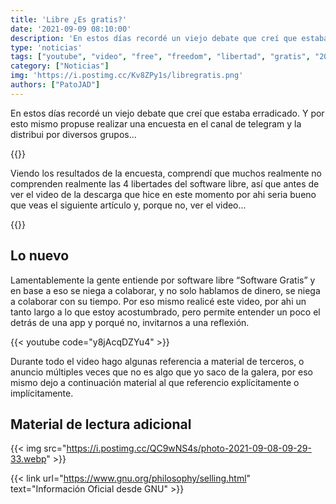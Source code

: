 ```yaml
---
title: 'Libre ¿Es gratis?'
date: '2021-09-09 08:10:00'
description: 'En estos días recordé un viejo debate que creí que estaba erradicado. Y por esto mismo propuse realizar una encuesta en el canal de telegram y la distribui por diversos grupos...'
type: 'noticias'
tags: ["youtube", "video", "free", "freedom", "libertad", "gratis", "2021", "pago", "software", "debian"]
category: ["Noticias"]
img: 'https://i.postimg.cc/Kv8ZPy1s/libregratis.png'
authors: ["PatoJAD"]
---
```


En estos días recordé un viejo debate que creí que estaba erradicado. Y por esto mismo propuse realizar una encuesta en el canal de telegram y la distribui por diversos grupos...

{{<tgcita post="PatoJADBlog/379" color="8B01CC" >}}

Viendo los resultados de la encuesta, comprendí que muchos realmente no comprenden realmente las 4 libertades del software libre, así que antes de ver el video de la descarga que hice en este momento por ahi seria bueno que veas el siguiente artículo y, porque no, ver el video...

{{<link url="/linux/2021/03/las-4-libertades-del-software-libre/" text="Las 4 Libertades del Software Libre" >}}

## Lo nuevo

Lamentablemente la gente entiende por software libre “Software Gratis” y en base a eso se niega a colaborar, y no solo hablamos de dinero, se niega a colaborar con su tiempo. Por eso mismo realicé este video, por ahi un tanto largo a lo que estoy acostumbrado, pero permite entender un poco el detrás de una app y porqué no, invitarnos a una reflexión.

{{< youtube code="y8jAcqDZYu4" >}}

Durante todo el video hago algunas referencia a material de terceros, o anuncio múltiples veces que no es algo que yo saco de la galera, por eso mismo dejo a continuación material al que referencio explícitamente o implícitamente.

## Material de lectura adicional

{{< img src="https://i.postimg.cc/QC9wNS4s/photo-2021-09-08-09-29-33.webp" >}}

{{< link url="https://www.gnu.org/philosophy/selling.html" text="Información Oficial desde GNU" >}}
